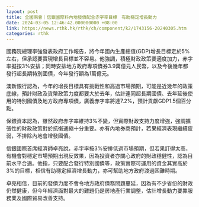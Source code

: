 ```yaml
---
layout: post
title: 全國兩會｜信銀國際料內地發債配合赤字率目標　有助穩定增長動力
date: 2024-03-05 12:46:42.000000000 +08:00
link: https://news.rthk.hk/rthk/ch/component/k2/1743156-20240305.htm
categories: rthk
---
```


國務院總理李強發表政府工作報告，將今年國內生產總值(GDP)增長目標定於5%左右，但承認要實現增長目標並不容易。他強調，積極財政政策要適度加力，赤字率擬按3%安排；同時安排地方政府專項債券3.9萬億元人民幣，以及今後幾年都發行超長期特別國債，今年發行額為1萬億元。

澳新銀行認為，今年的增長目標具有挑戰性和高過市場預期，可能是近幾年的政策底線，預計財政及貨幣政策力度都要大於去年，估計連同超長期國債、去年延後使用的特別國債及地方政府專項債，廣義赤字率將達7.2%，預計貢獻GDP1.5個百分點。

保銀資本認為，雖然政府赤字率維持3%不變，但實際財政支持力度增強，強調擴張性的財政政策對於抗衡通縮十分重要。亦有內地券商預計，若果經濟表現繼續疲弱，不排除內地會增發國債。

信銀國際首席經濟師卓亮說，赤字率按3%安排低過市場預期，但若果訂得太高，有機會對穩定市場預期出現反效果，因為投資者亦關心政府的財政穩健性，認為目前水平合適。他指，只要配合發行特別國債等，政策實際可運用的資金其實高於3%的目標，相信有助穩定經濟增長動力，亦可幫助地方政府渡過困難時期。

卓亮相信，目前的發債力度不會令地方政府債務問題蔓延，因為有不少省份的財政仍然健康，但今年經濟面對最大的難題仍是房地產行業調整，估計增長動力要靠服務業及國際貿易改善支持。
